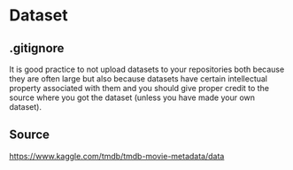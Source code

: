 Dataset
=======

.gitignore
----------

It is good practice to not upload datasets to your repositories both because they are often large but also because datasets have certain intellectual property associated with them and you should give proper credit to the source where you got the dataset (unless you have made your own dataset).

Source
------
https://www.kaggle.com/tmdb/tmdb-movie-metadata/data
